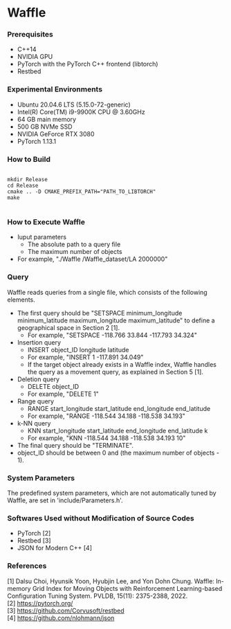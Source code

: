 # Waffle

### Prerequisites
- C++14
- NVIDIA GPU
- PyTorch with the PyTorch C++ frontend (libtorch)
- Restbed

### Experimental Environments
- Ubuntu 20.04.6 LTS (5.15.0-72-generic)
- Intel(R) Core(TM) i9-9900K CPU @ 3.60GHz
- 64 GB main memory
- 500 GB NVMe SSD
- NVIDIA GeForce RTX 3080
- PyTorch 1.13.1

### How to Build
<pre>
<code>
mkdir Release
cd Release
cmake .. -D CMAKE_PREFIX_PATH="PATH_TO_LIBTORCH"
make
</code>
</pre>

### How to Execute Waffle
- Iuput parameters
  - The absolute path to a query file
  - The maximum number of objects
- For example, "./Waffle /Waffle_dataset/LA 2000000"

### Query
Waffle reads queries from a single file, which consists of the following elements.
- The first query should be "SETSPACE minimum_longitude minimum_latitude maximum_longitude maximum_latitude" to define a geographical space in Section 2 [1].
  - For example, "SETSPACE -118.766 33.844 -117.793 34.324"
- Insertion query
  - INSERT object_ID longitude latitude
  - For example, "INSERT 1 -117.891 34.049"
  - If the target object already exists in a Waffle index, Waffle handles the query as a movement query, as explained in Section 5 [1].
- Deletion query
  - DELETE object_ID
  - For example, "DELETE 1"
- Range query
  - RANGE start_longitude start_latitude end_longitude end_latitude
  - For example, "RANGE -118.544 34.188 -118.538 34.193"
- k-NN query
  - KNN start_longitude start_latitude end_longitude end_latitude k
  - For example, "KNN -118.544 34.188 -118.538 34.193 10"
- The final query should be "TERMINATE".
- object_ID should be between 0 and (the maximum number of objects - 1).
  
### System Parameters
The predefined system parameters, which are not automatically tuned by Waffle, are set in 'include/Parameters.h'.

### Softwares Used without Modification of Source Codes
- PyTorch [2]
- Restbed [3]
- JSON for Modern C++ [4]

### References
[1] Dalsu Choi, Hyunsik Yoon, Hyubjin Lee, and Yon Dohn Chung. Waffle: In-memory Grid Index for Moving Objects with Reinforcement Learning-based Configuration Tuning System. PVLDB, 15(11): 2375-2388, 2022.<br>
[2] https://pytorch.org/<br>
[3] https://github.com/Corvusoft/restbed<br>
[4] https://github.com/nlohmann/json<br>
